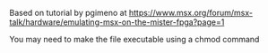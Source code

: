 Based on tutorial by pgimeno at https://www.msx.org/forum/msx-talk/hardware/emulating-msx-on-the-mister-fpga?page=1

You may need to make the file executable using a chmod command